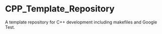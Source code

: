 # CPP_Template_Repository

A template repository for C++ development including makefiles and Google Test.

